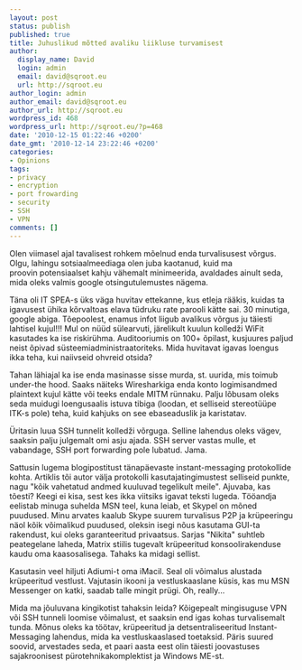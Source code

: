 ```yaml
---
layout: post
status: publish
published: true
title: Juhuslikud mõtted avaliku liikluse turvamisest
author:
  display_name: David
  login: admin
  email: david@sqroot.eu
  url: http://sqroot.eu
author_login: admin
author_email: david@sqroot.eu
author_url: http://sqroot.eu
wordpress_id: 468
wordpress_url: http://sqroot.eu/?p=468
date: '2010-12-15 01:22:46 +0200'
date_gmt: '2010-12-14 23:22:46 +0200'
categories:
- Opinions
tags:
- privacy
- encryption
- port frowarding
- security
- SSH
- VPN
comments: []
---
```

<p>Olen viimasel ajal&nbsp;tavalisest rohkem m&otilde;elnud&nbsp;enda turvalisusest v&otilde;rgus. Olgu, lahingu sotsiaalmeediaga olen juba kaotanud, kuid&nbsp;ma proovin&nbsp;potensiaalset kahju v&auml;hemalt minimeerida, avaldades ainult seda, mida&nbsp;oleks valmis google otsingutulemustes n&auml;gema.</p>
<p>T&auml;na oli IT SPEA-s&nbsp;&uuml;ks v&auml;ga huvitav ettekanne, kus&nbsp;etleja r&auml;&auml;kis, kuidas ta igavusest&nbsp;&uuml;hika k&otilde;rvaltoas elava t&uuml;druku&nbsp;rate parooli k&auml;tte sai. 30 minutiga, google abiga. T&otilde;epoolest, enamus infot liigub avalikus v&otilde;rgus ju t&auml;iesti lahtisel kujul!!! Mul on n&uuml;&uuml;d s&uuml;learvuti, j&auml;relikult kuulun kolledži WiFit kasutades ka ise riskir&uuml;hma. Auditooriumis on 100+ &otilde;pilast, kusjuures paljud neist &otilde;pivad s&uuml;steemiadministraatoriteks. Mida huvitavat igavas loengus ikka teha, kui naiivseid ohvreid otsida?</p>
<p>Tahan l&auml;hiajal ka ise enda masinasse sisse murda, st. uurida, mis toimub under-the hood. Saaks n&auml;iteks Wiresharkiga enda konto logimisandmed plaintext kujul k&auml;tte v&otilde;i teeks endale MITM r&uuml;nnaku. Palju l&otilde;busam oleks seda muidugi loengusaalis istuva tibiga (loodan, et selliseid stereot&uuml;&uuml;pe ITK-s pole) teha, kuid kahjuks on see ebaseaduslik ja karistatav.</p>
<p>&Uuml;ritasin luua SSH tunnelit&nbsp;kolledži&nbsp;v&otilde;rguga. Selline&nbsp;lahendus oleks v&auml;gev, saaksin palju julgemalt omi asju ajada. SSH server vastas mulle, et vabandage, SSH port forwarding pole lubatud. Jama.</p>
<p>Sattusin lugema&nbsp;blogipostitust t&auml;nap&auml;evaste&nbsp;instant-messaging protokollide kohta. Artiklis t&otilde;i autor v&auml;lja protokolli kasutajatingimustest selliseid punkte, nagu &quot;k&otilde;ik&nbsp;vahetatud andmed kuuluvad tegelikult meile&quot;. Ajuvaba, kas t&otilde;esti?&nbsp;Keegi ei kisa, sest kes ikka viitsiks&nbsp;igavat teksti lugeda. T&ouml;&ouml;andja eelistab minuga suhelda MSN teel, kuna leiab, et Skypel on m&otilde;ned puudused. Minu arvates kaalub Skype suurem turvalisus P2P ja kr&uuml;peeringu n&auml;ol k&otilde;ik v&otilde;imalikud puudused, oleksin isegi n&otilde;us kasutama GUI-ta rakendust, kui oleks garanteeritud privaatsus. Sarjas &quot;Nikita&quot; suhtleb peategelane laheda, Matrix stiilis tugevalt kr&uuml;peeritud konsoolirakenduse kaudu oma kaasosalisega. Tahaks ka midagi sellist.&nbsp;</p>
<p>Kasutasin veel hiljuti Adiumi-t oma iMacil. Seal oli v&otilde;imalus alustada kr&uuml;peeritud vestlust. Vajutasin ikooni ja vestluskaaslane k&uuml;sis, kas mu MSN Messenger on katki, saadab talle mingit pr&uuml;gi. Oh, really...</p>
<p>Mida ma j&otilde;uluvana kingikotist tahaksin&nbsp;leida? K&otilde;igepealt mingisuguse VPN v&otilde;i SSH tunneli loomise v&otilde;imalust, et saaksin end igas kohas turvalisemalt tunda. M&otilde;nus oleks ka t&ouml;&ouml;tav, kr&uuml;peeritud ja detsentraliseeritud&nbsp;Instant-Messaging lahendus, mida ka vestluskaaslased toetaksid. P&auml;ris suured soovid, arvestades seda, et paari aasta eest olin t&auml;iesti joovastuses sajakroonisest p&uuml;rotehnikakomplektist ja&nbsp;Windows ME-st.</p>
<p>&nbsp;</p>
